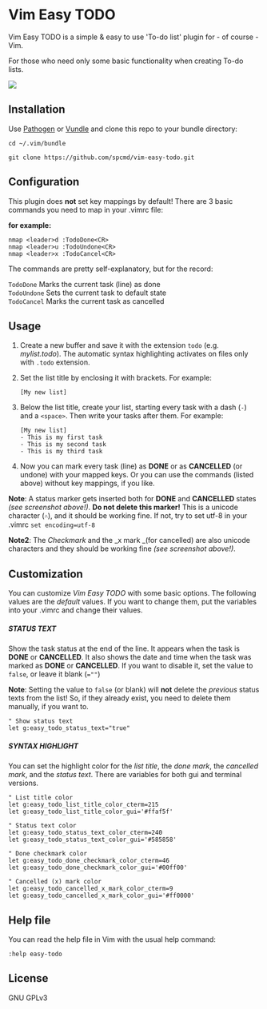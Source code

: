 # Vim Easy TODO

Vim Easy TODO is a simple & easy to use 'To-do list' plugin
for - of course - Vim. 

For those who need only some basic functionality when creating To-do lists.

![](http://spcmd.github.io/img/vim-easy-todo.png)

## Installation

Use [Pathogen](https://github.com/tpope/vim-pathogen) or [Vundle](https://github.com/gmarik/Vundle.vim) and clone this repo to your bundle directory:

`cd ~/.vim/bundle`

`git clone https://github.com/spcmd/vim-easy-todo.git`

## Configuration

This plugin does **not** set key mappings by default! 
There are 3 basic commands you need to map in your .vimrc file:

**for example:**

`nmap <leader>d :TodoDone<CR>`<br>
`nmap <leader>u :TodoUndone<CR>`<br>
`nmap <leader>x :TodoCancel<CR>`<br>

The commands are pretty self-explanatory, but for the record:

`TodoDone`       Marks the current task (line) as done<br>
`TodoUndone`     Sets the current task to default state<br>
`TodoCancel`     Marks the current task as cancelled

## Usage

1. Create a new buffer and save it with the extension `todo` (e.g. _mylist.todo_). The automatic syntax highlighting activates on files only with `.todo` extension.
2. Set the list title by enclosing it with brackets. For example:<br>
   
    `[My new list]`

3. Below the list title, create your list, starting every task with a dash (`-`) and a `<space>`. Then write your tasks after them. For example:<br>
    
    `[My new list]`<br>
    `- This is my first task`<br>
    `- This is my second task`<br>
    `- This is my third task`

4. Now you can mark every task (line) as **DONE** or as **CANCELLED** (or undone) with your mapped keys. Or you can use the commands (listed above) without key mappings, if you like.

**Note**: A status marker gets inserted both for **DONE** and **CANCELLED** states _(see screenshot above!)_. **Do not delete this marker!** This is a unicode character (`˄`), and it should be working fine. If not, try to set utf-8 in your .vimrc `set encoding=utf-8`

**Note2**: The _Checkmark_ and the _x mark _(for cancelled) are also unicode characters and they should be working fine _(see screenshot above!)_. 


## Customization

You can customize _Vim Easy TODO_ with some basic options. The following values are the _default_ values. If you want to change them, put the variables into your .vimrc and change their values.

##### STATUS TEXT

Show the task status at the end of the line.
It appears when the task is **DONE** or **CANCELLED**.
It also shows the date and time when the task was marked as **DONE** or **CANCELLED**. If you want to disable it, set the value to `false`, or leave it blank (`=""`)

**Note**: Setting the value to `false` (or blank) will **not** delete the _previous_ status texts from the list! So, if they already exist, you need to delete them manually, if you want to.

`" Show status text`<br>
`let g:easy_todo_status_text="true"`

##### SYNTAX HIGHLIGHT

You can set the highlight color for the _list title_, the _done mark_, the _cancelled mark_, and the _status text_. There are variables for both gui and terminal versions.


`" List title color`<br>
`let g:easy_todo_list_title_color_cterm=215`<br>
`let g:easy_todo_list_title_color_gui='#ffaf5f'`

`" Status text color`<br>
`let g:easy_todo_status_text_color_cterm=240`<br>
`let g:easy_todo_status_text_color_gui='#585858'`

`" Done checkmark color`<br>
`let g:easy_todo_done_checkmark_color_cterm=46`<br>
`let g:easy_todo_done_checkmark_color_gui='#00ff00'`

`" Cancelled (x) mark color`<br>
`let g:easy_todo_cancelled_x_mark_color_cterm=9`<br>
`let g:easy_todo_cancelled_x_mark_color_gui='#ff0000'`

## Help file

You can read the help file in Vim with the usual help command:

`:help easy-todo`

## License

GNU GPLv3